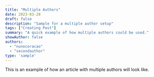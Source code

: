 ```yaml
---
title: "Multiple Authors"
date: 2023-03-28
draft: false
description: "Sample for a multiple author setup"
tags: ["Creating Post"]
summary: "A quick example of how multiple authors could be used."
showAuthor: false
authors:
  - "nunocoracao"
  - "secondauthor"
type: 'sample'
---
```


This is an example of how an article with multiple authors will look like. 